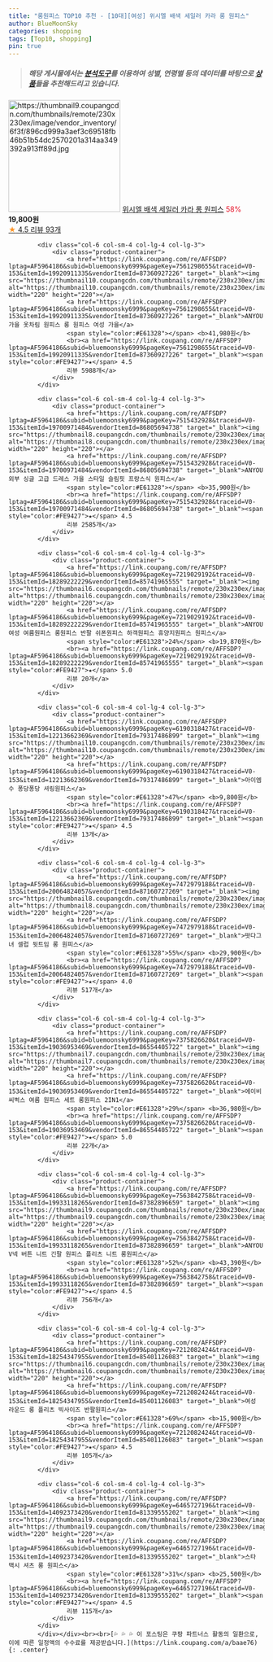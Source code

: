 ```yaml
---
title: "롱원피스 TOP10 추천 - [10대][여성] 위시엘 배색 세일러 카라 롱 원피스"
author: BlueMoonSky
categories: shopping
tags: [Top10, shopping]
pin: true
---
```


> ##### 해당 게시물에서는 [**분석도구**](https://itemscout.io/)를 이용하여 **성별**, **연령별** 등의 데이터를 바탕으로 [**상품**](https://link.coupang.com/a/baae76)들을 추천해드리고 있습니다.
<div class="container"><div class="row">
            <div class="col-6 col-sm-4 col-lg-4 col-lg-3">
                <div class="product-container">
                    <a href="https://link.coupang.com/re/AFFSDP?lptag=AF5964186&subid=bluemoonsky6999&pageKey=7596861972&traceid=V0-153&itemId=20087102140&vendorItemId=87218216686" target="_blank"><img src="https://thumbnail9.coupangcdn.com/thumbnails/remote/230x230ex/image/vendor_inventory/6f3f/896cd999a3aef3c69518fb46b51b54dc2570201a314aa349392a913ff89d.jpg" alt="https://thumbnail9.coupangcdn.com/thumbnails/remote/230x230ex/image/vendor_inventory/6f3f/896cd999a3aef3c69518fb46b51b54dc2570201a314aa349392a913ff89d.jpg" width="220" height="220"></a>
                    <a href="https://link.coupang.com/re/AFFSDP?lptag=AF5964186&subid=bluemoonsky6999&pageKey=7596861972&traceid=V0-153&itemId=20087102140&vendorItemId=87218216686" target="_blank">위시엘 배색 세일러 카라 롱 원피스</a>
                    <span style="color:#E61328">58%</span> <b>19,800원</b>
                    <br><a href="https://link.coupang.com/re/AFFSDP?lptag=AF5964186&subid=bluemoonsky6999&pageKey=7596861972&traceid=V0-153&itemId=20087102140&vendorItemId=87218216686" target="_blank"><span style="color:#FE9427">★</span> 4.5
                    리뷰 93개</a>
                </div>
            </div>
            
            <div class="col-6 col-sm-4 col-lg-4 col-lg-3">
                <div class="product-container">
                    <a href="https://link.coupang.com/re/AFFSDP?lptag=AF5964186&subid=bluemoonsky6999&pageKey=7561298655&traceid=V0-153&itemId=19920911335&vendorItemId=87360927226" target="_blank"><img src="https://thumbnail10.coupangcdn.com/thumbnails/remote/230x230ex/image/vendor_inventory/1ddb/c9c52672d4c58ef84202eb2f0a935ebf6675e71b17f1014ac22d5461212b.jpg" alt="https://thumbnail10.coupangcdn.com/thumbnails/remote/230x230ex/image/vendor_inventory/1ddb/c9c52672d4c58ef84202eb2f0a935ebf6675e71b17f1014ac22d5461212b.jpg" width="220" height="220"></a>
                    <a href="https://link.coupang.com/re/AFFSDP?lptag=AF5964186&subid=bluemoonsky6999&pageKey=7561298655&traceid=V0-153&itemId=19920911335&vendorItemId=87360927226" target="_blank">ANYOU가을 옷차림 원피스 롱 원피스 여성 가을</a>
                    <span style="color:#E61328"></span> <b>41,980원</b>
                    <br><a href="https://link.coupang.com/re/AFFSDP?lptag=AF5964186&subid=bluemoonsky6999&pageKey=7561298655&traceid=V0-153&itemId=19920911335&vendorItemId=87360927226" target="_blank"><span style="color:#FE9427">★</span> 4.5
                    리뷰 5988개</a>
                </div>
            </div>
            
            <div class="col-6 col-sm-4 col-lg-4 col-lg-3">
                <div class="product-container">
                    <a href="https://link.coupang.com/re/AFFSDP?lptag=AF5964186&subid=bluemoonsky6999&pageKey=7515432928&traceid=V0-153&itemId=19700971484&vendorItemId=86805694738" target="_blank"><img src="https://thumbnail8.coupangcdn.com/thumbnails/remote/230x230ex/image/vendor_inventory/e024/689ff5797c980cd62740a8ac25eb9a5802c883ca1a994414017fa5f8139f.jpg" alt="https://thumbnail8.coupangcdn.com/thumbnails/remote/230x230ex/image/vendor_inventory/e024/689ff5797c980cd62740a8ac25eb9a5802c883ca1a994414017fa5f8139f.jpg" width="220" height="220"></a>
                    <a href="https://link.coupang.com/re/AFFSDP?lptag=AF5964186&subid=bluemoonsky6999&pageKey=7515432928&traceid=V0-153&itemId=19700971484&vendorItemId=86805694738" target="_blank">ANYOU외부 싱글 고급 드레스 가을 스타일 슬림핏 프랑스식 원피스</a>
                    <span style="color:#E61328"></span> <b>35,900원</b>
                    <br><a href="https://link.coupang.com/re/AFFSDP?lptag=AF5964186&subid=bluemoonsky6999&pageKey=7515432928&traceid=V0-153&itemId=19700971484&vendorItemId=86805694738" target="_blank"><span style="color:#FE9427">★</span> 4.5
                    리뷰 2585개</a>
                </div>
            </div>
            
            <div class="col-6 col-sm-4 col-lg-4 col-lg-3">
                <div class="product-container">
                    <a href="https://link.coupang.com/re/AFFSDP?lptag=AF5964186&subid=bluemoonsky6999&pageKey=7219029192&traceid=V0-153&itemId=18289222229&vendorItemId=85741965555" target="_blank"><img src="https://thumbnail6.coupangcdn.com/thumbnails/remote/230x230ex/image/vendor_inventory/5e9d/af5490ee09d437b80d0e5b2970986670ee22fbaa7fe6d885cce0db35798e.jpg" alt="https://thumbnail6.coupangcdn.com/thumbnails/remote/230x230ex/image/vendor_inventory/5e9d/af5490ee09d437b80d0e5b2970986670ee22fbaa7fe6d885cce0db35798e.jpg" width="220" height="220"></a>
                    <a href="https://link.coupang.com/re/AFFSDP?lptag=AF5964186&subid=bluemoonsky6999&pageKey=7219029192&traceid=V0-153&itemId=18289222229&vendorItemId=85741965555" target="_blank">ANYOU여성 여름원피스 롱원피스 반팔 쉬폰원피스 하객원피스 휴양지원피스 원피스</a>
                    <span style="color:#E61328">24%</span> <b>19,870원</b>
                    <br><a href="https://link.coupang.com/re/AFFSDP?lptag=AF5964186&subid=bluemoonsky6999&pageKey=7219029192&traceid=V0-153&itemId=18289222229&vendorItemId=85741965555" target="_blank"><span style="color:#FE9427">★</span> 5.0
                    리뷰 20개</a>
                </div>
            </div>
            
            <div class="col-6 col-sm-4 col-lg-4 col-lg-3">
                <div class="product-container">
                    <a href="https://link.coupang.com/re/AFFSDP?lptag=AF5964186&subid=bluemoonsky6999&pageKey=6190318427&traceid=V0-153&itemId=12213662369&vendorItemId=79317486899" target="_blank"><img src="https://thumbnail10.coupangcdn.com/thumbnails/remote/230x230ex/image/vendor_inventory/3796/0c51cfc67c31d85bed579ab6722b65957fb45a803019842b72d338784de7.jpg" alt="https://thumbnail10.coupangcdn.com/thumbnails/remote/230x230ex/image/vendor_inventory/3796/0c51cfc67c31d85bed579ab6722b65957fb45a803019842b72d338784de7.jpg" width="220" height="220"></a>
                    <a href="https://link.coupang.com/re/AFFSDP?lptag=AF5964186&subid=bluemoonsky6999&pageKey=6190318427&traceid=V0-153&itemId=12213662369&vendorItemId=79317486899" target="_blank">아이엠수 퐁당퐁당 셔링원피스</a>
                    <span style="color:#E61328">47%</span> <b>9,800원</b>
                    <br><a href="https://link.coupang.com/re/AFFSDP?lptag=AF5964186&subid=bluemoonsky6999&pageKey=6190318427&traceid=V0-153&itemId=12213662369&vendorItemId=79317486899" target="_blank"><span style="color:#FE9427">★</span> 4.5
                    리뷰 13개</a>
                </div>
            </div>
            
            <div class="col-6 col-sm-4 col-lg-4 col-lg-3">
                <div class="product-container">
                    <a href="https://link.coupang.com/re/AFFSDP?lptag=AF5964186&subid=bluemoonsky6999&pageKey=7472979188&traceid=V0-153&itemId=20064824057&vendorItemId=87160727269" target="_blank"><img src="https://thumbnail8.coupangcdn.com/thumbnails/remote/230x230ex/image/vendor_inventory/8f2e/91fa9c93c4025d1d06f88f3ca446dd2349110c4e484df4a2e5503dedb08a.jpg" alt="https://thumbnail8.coupangcdn.com/thumbnails/remote/230x230ex/image/vendor_inventory/8f2e/91fa9c93c4025d1d06f88f3ca446dd2349110c4e484df4a2e5503dedb08a.jpg" width="220" height="220"></a>
                    <a href="https://link.coupang.com/re/AFFSDP?lptag=AF5964186&subid=bluemoonsky6999&pageKey=7472979188&traceid=V0-153&itemId=20064824057&vendorItemId=87160727269" target="_blank">떳다그녀 셀럽 뒷트임 롱 원피스</a>
                    <span style="color:#E61328">55%</span> <b>29,900원</b>
                    <br><a href="https://link.coupang.com/re/AFFSDP?lptag=AF5964186&subid=bluemoonsky6999&pageKey=7472979188&traceid=V0-153&itemId=20064824057&vendorItemId=87160727269" target="_blank"><span style="color:#FE9427">★</span> 4.0
                    리뷰 517개</a>
                </div>
            </div>
            
            <div class="col-6 col-sm-4 col-lg-4 col-lg-3">
                <div class="product-container">
                    <a href="https://link.coupang.com/re/AFFSDP?lptag=AF5964186&subid=bluemoonsky6999&pageKey=7375826620&traceid=V0-153&itemId=19036953469&vendorItemId=86554405722" target="_blank"><img src="https://thumbnail7.coupangcdn.com/thumbnails/remote/230x230ex/image/vendor_inventory/5463/4eb9098d1a4346baadbc1b07517b09d609dad0f09201e9a04e1455014d52.jpg" alt="https://thumbnail7.coupangcdn.com/thumbnails/remote/230x230ex/image/vendor_inventory/5463/4eb9098d1a4346baadbc1b07517b09d609dad0f09201e9a04e1455014d52.jpg" width="220" height="220"></a>
                    <a href="https://link.coupang.com/re/AFFSDP?lptag=AF5964186&subid=bluemoonsky6999&pageKey=7375826620&traceid=V0-153&itemId=19036953469&vendorItemId=86554405722" target="_blank">에이비씨벅스 여름 원피스 세트 롱원피스 2IN1</a>
                    <span style="color:#E61328">29%</span> <b>36,980원</b>
                    <br><a href="https://link.coupang.com/re/AFFSDP?lptag=AF5964186&subid=bluemoonsky6999&pageKey=7375826620&traceid=V0-153&itemId=19036953469&vendorItemId=86554405722" target="_blank"><span style="color:#FE9427">★</span> 5.0
                    리뷰 22개</a>
                </div>
            </div>
            
            <div class="col-6 col-sm-4 col-lg-4 col-lg-3">
                <div class="product-container">
                    <a href="https://link.coupang.com/re/AFFSDP?lptag=AF5964186&subid=bluemoonsky6999&pageKey=7563842758&traceid=V0-153&itemId=19933118265&vendorItemId=87382896659" target="_blank"><img src="https://thumbnail9.coupangcdn.com/thumbnails/remote/230x230ex/image/vendor_inventory/4862/b8ce19734f20a957da217877eb8df5b6b85aa78a9a8f09bcfe788e3cb7dc.jpeg" alt="https://thumbnail9.coupangcdn.com/thumbnails/remote/230x230ex/image/vendor_inventory/4862/b8ce19734f20a957da217877eb8df5b6b85aa78a9a8f09bcfe788e3cb7dc.jpeg" width="220" height="220"></a>
                    <a href="https://link.coupang.com/re/AFFSDP?lptag=AF5964186&subid=bluemoonsky6999&pageKey=7563842758&traceid=V0-153&itemId=19933118265&vendorItemId=87382896659" target="_blank">ANYOU V넥 버튼 니트 긴팔 원피스 플리츠 니트 롱원피스</a>
                    <span style="color:#E61328">52%</span> <b>43,390원</b>
                    <br><a href="https://link.coupang.com/re/AFFSDP?lptag=AF5964186&subid=bluemoonsky6999&pageKey=7563842758&traceid=V0-153&itemId=19933118265&vendorItemId=87382896659" target="_blank"><span style="color:#FE9427">★</span> 4.5
                    리뷰 756개</a>
                </div>
            </div>
            
            <div class="col-6 col-sm-4 col-lg-4 col-lg-3">
                <div class="product-container">
                    <a href="https://link.coupang.com/re/AFFSDP?lptag=AF5964186&subid=bluemoonsky6999&pageKey=7212082424&traceid=V0-153&itemId=18254347955&vendorItemId=85401126083" target="_blank"><img src="https://thumbnail6.coupangcdn.com/thumbnails/remote/230x230ex/image/vendor_inventory/439f/fd714d8b04c4d12926f3f4915680c01c80fcad19fea708f70c375195d11a.JPG" alt="https://thumbnail6.coupangcdn.com/thumbnails/remote/230x230ex/image/vendor_inventory/439f/fd714d8b04c4d12926f3f4915680c01c80fcad19fea708f70c375195d11a.JPG" width="220" height="220"></a>
                    <a href="https://link.coupang.com/re/AFFSDP?lptag=AF5964186&subid=bluemoonsky6999&pageKey=7212082424&traceid=V0-153&itemId=18254347955&vendorItemId=85401126083" target="_blank">여성 라운드 롱 플리츠 빅사이즈 반팔원피스</a>
                    <span style="color:#E61328">69%</span> <b>15,900원</b>
                    <br><a href="https://link.coupang.com/re/AFFSDP?lptag=AF5964186&subid=bluemoonsky6999&pageKey=7212082424&traceid=V0-153&itemId=18254347955&vendorItemId=85401126083" target="_blank"><span style="color:#FE9427">★</span> 4.5
                    리뷰 105개</a>
                </div>
            </div>
            
            <div class="col-6 col-sm-4 col-lg-4 col-lg-3">
                <div class="product-container">
                    <a href="https://link.coupang.com/re/AFFSDP?lptag=AF5964186&subid=bluemoonsky6999&pageKey=6465727196&traceid=V0-153&itemId=14092373420&vendorItemId=81339555202" target="_blank"><img src="https://thumbnail9.coupangcdn.com/thumbnails/remote/230x230ex/image/rs_quotation_api/jdgarb51/f26840dad57445dba8da58f0d3aa041d.jpg" alt="https://thumbnail9.coupangcdn.com/thumbnails/remote/230x230ex/image/rs_quotation_api/jdgarb51/f26840dad57445dba8da58f0d3aa041d.jpg" width="220" height="220"></a>
                    <a href="https://link.coupang.com/re/AFFSDP?lptag=AF5964186&subid=bluemoonsky6999&pageKey=6465727196&traceid=V0-153&itemId=14092373420&vendorItemId=81339555202" target="_blank">스타 맥시 셔츠 롱 원피스</a>
                    <span style="color:#E61328">31%</span> <b>25,500원</b>
                    <br><a href="https://link.coupang.com/re/AFFSDP?lptag=AF5964186&subid=bluemoonsky6999&pageKey=6465727196&traceid=V0-153&itemId=14092373420&vendorItemId=81339555202" target="_blank"><span style="color:#FE9427">★</span> 4.5
                    리뷰 115개</a>
                </div>
            </div>
            </div></div><br><br>[💦 💦 💦 이 포스팅은 쿠팡 파트너스 활동의 일환으로, 이에 따른 일정액의 수수료를 제공받습니다.](https://link.coupang.com/a/baae76){: .center}
